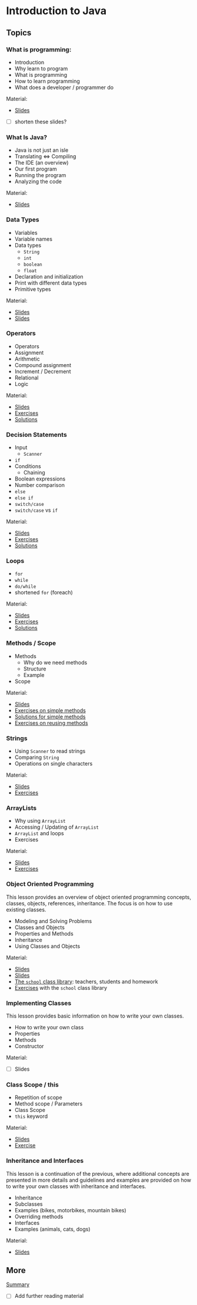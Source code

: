 # Introduction to Java

## Topics

### What is programming:
- Introduction
- Why learn to program
- What is programming
- How to learn programming
- What does a developer / programmer do

Material:
- [Slides](https://drive.google.com/open?id=1-w1Y9VTyl8SsIjDyaoh97XTpwgC6tZp0zJPoYgFwvwg)
- [ ] shorten these slides? 

### What Is Java?
- Java is not just an isle
- Translating ⇔ Compiling
- The IDE (an overview)
- Our first program
- Running the program
- Analyzing the code

Material:
- [Slides](https://drive.google.com/open?id=16TPxzJAKEHSATpizypYe_S9P0aoCoZOxO4WixMNacaI)

### Data Types
- Variables
- Variable names
- Data types
  - `String`
  - `int`
  - `boolean`
  - `float`
- Declaration and initialization
- Print with different data types
- Primitive types
  
Material:
- [Slides](https://drive.google.com/open?id=1AbdSwf4E3HizYdYBbXtVsVVsBt6WJI6hLr-3sZaGatg)
- [Slides](https://drive.google.com/open?id=113jN-mJ4Ev80sNsjk8NspoAvUegXHBH9EvHAaV8DwXY)

### Operators
- Operators
- Assignment
- Arithmetic
- Compound assignment
- Increment / Decrement
- Relational
- Logic

Material:
- [Slides](https://drive.google.com/open?id=1KCbPB5X8UH2ar7Sd-qez4SrfPUaPL-TBzco8-5rXsto)
- [Exercises](exercises/operators.md)
- [Solutions](exercises/operators_solution.md)

### Decision Statements
- Input
  - `Scanner`
- `if`
- Conditions
  - Chaining
- Boolean expressions
- Number comparison
- `else`
- `else if`
- `switch/case`
- `switch/case` vs `if` 

Material:
- [Slides](https://drive.google.com/open?id=1lrUGGIwYULLqz-VFGDIhW06NajFyYJdFdp0_gfXCI64)
- [Exercises](exercises/math.md)
- [Solutions](exercises/math_solution.md)

### Loops
- `for`
- `while`
- `do/while`
- shortened `for` (foreach)

Material:
- [Slides](https://drive.google.com/open?id=1rXD7s4BHbhagSCYkUmzy8VBnzEBWFUSoOUEWA01ZLlU)
- [Exercises](exercises/if_loops.md)
- [Solutions](exercises/if_loops_solution.md)

### Methods / Scope
- Methods
  - Why do we need methods
  - Structure
  - Example
- Scope

Material:
- [Slides](https://drive.google.com/open?id=1Uhl80yqE57XGV-HlMUBvj_ti9O_c2_so7j7Fb70DVho)
- [Exercises on simple methods](exercises/simple_methods.md)
- [Solutions for simple methods](exercises/simple_methods_solution.md)
- [Exercises on reusing methods](exercises/reusing_methods.md)

### Strings
- Using `Scanner` to read strings
- Comparing `String`
- Operations on single characters

Material:
- [Slides](https://drive.google.com/open?id=1V9Sqz18Fgq7cxAGw18B6Q0dSzI06ClctXZQHC5kqDnw)
- [Exercises](exercises/strings.md)

### ArrayLists
- Why using `ArrayList`
- Accessing / Updating of `ArrayList`
- `ArrayList` and loops
- Exercises

Material:
- [Slides](https://drive.google.com/open?id=1gf6QiQvlA1pWD6MYK2de8SMxeQDVXxv72w51gUrUdTQ)
- [Exercises](exercises/arrays.md)

### Object Oriented Programming

This lesson provides an overview of object oriented programming concepts,
classes, objects, references, inheritance.
The focus is on how to use existing classes.

- Modeling and Solving Problems
- Classes and Objects
- Properties and Methods
- Inheritance
- Using Classes and Objects

Material:
- [Slides](https://drive.google.com/open?id=1JB_iSD1WZhGtIoaw6lvolvkFAGKGZM0xeUH4zRulSVs)
- [Slides](https://drive.google.com/open?id=10grg-OJhOq_yh1vmNeYtcibHmyh4m5B-x_4HwNiSMDA)
- [The `school` class library](libraries/school): teachers, students and homework
- [Exercises](exercises/using_school_library.md) with the `school` class library

### Implementing Classes

This lesson provides basic information on how to write your own classes.

- How to write your own class
- Properties
- Methods
- Constructor

Material:
- [ ] Slides

### Class Scope / this
- Repetition of scope
- Method scope / Parameters
- Class Scope
- `this` keyword

Material:
- [Slides](https://drive.google.com/open?id=1lhI3b7NsllHZxdo_jsa3D8SFG-M4GrIMqDabztrP3Zc)
- [Exercise](exercises/implementing_car.md)

### Inheritance and Interfaces

This lesson is a continuation of the previous, where
additional concepts are presented in more details
and guidelines and examples are provided on how to
write your own classes with inheritance and interfaces.

- Inheritance
- Subclasses
- Examples (bikes, motorbikes, mountain bikes)
- Overriding methods
- Interfaces
- Examples (animals, cats, dogs)

Material:
- [Slides](https://drive.google.com/open?id=1Y2DO-g82QsFyJBUNSebROA4aQvFErXHzlF-pq7Lhe_s)

## More

[Summary](https://drive.google.com/open?id=17INZXtXc8BCayMM6IADvNOSybVTwyVr97UDeMk7-YEw)
- [ ] Add further reading material
